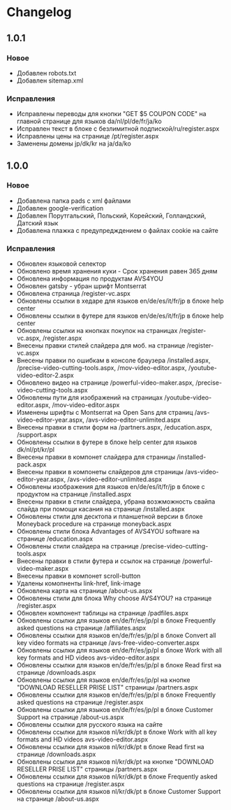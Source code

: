 # Changelog
## 1.0.1

### Новое
* Добавлен robots.txt
* Добавлен sitemap.xml
### Исправления
* Исправлены переводы для кнопки "GET $5 COUPON CODE" на главной странице для языков da/nl/pl/de/fr/ja/ko
* Исправлен текст в блоке с безлимитной подпиской/ru/register.aspx
* Исправлены цены на странице /pt/register.aspx 
* Заменены домены jp/dk/kr на ja/da/ko 

## 1.0.0

### Новое
* Добавлена папка pads с xml файлами
* Добавлен google-verification
* Добавлен Порутгальский, Польский, Корейский, Голландский, Датский язык
* Добавлена плажка с предупредждением о файлах cookie на сайте

### Исправления
* Обновлен языковой селектор
* Обновлено время хранения куки - Срок хранения равен 365 дням
* Обновлена информация по продуктам AVS4YOU
* Обновлен gatsby - убран шрифт Montserrat
* Обновлена страница /register-vc.aspx
* Обновлены ссылки в хедаре для языков en/de/es/it/fr/jp в блоке help center
* Обновлены ссылки в футере для языков en/de/es/it/fr/jp в блоке help center
* Обновлены ссылки на кнопках покупок на страницах /register-vc.aspx, /register.aspx
* Внесены правки стилей слайдера для моб. на странице /register-vc.aspx
* Внесены правки по ошибкам в консоле браузера /installed.aspx, /precise-video-cutting-tools.aspx, /mov-video-editor.aspx, /youtube-video-editor-2.aspx
* Обновлено видео на странице /powerful-video-maker.aspx, /precise-video-cutting-tools.aspx
* Обновлены пути для изображений на страницах /youtube-video-editor.aspx, /mov-video-editor.aspx
* Изменены шрифты с Montserrat на Open Sans для страниц /avs-video-editor-year.aspx, /avs-video-editor-unlimited.aspx
* Внесены правки в стили форм на /partners.aspx, /education.aspx, /support.aspx
* Обновлены ссылки в футере в блоке help center для языков dk/nl/pt/kr/pl
* Внесены правки в компонет слайдера для страницы /installed-pack.aspx
* Внесены правки в компонеты слайдеров для страницы /avs-video-editor-year.aspx, /avs-video-editor-unlimited.aspx
* Обновлены изображения для языков en/de/es/it/fr/jp в блоке с продуктом на странице /installed.aspx
* Внесены правки в стили слайдера, убрана возжможность свайпа слайда при помощи касания на странице /installed.aspx
* Обновлены стили для десктопа и планшетной версии в блоке Moneyback procedure на странице moneyback.aspx
* Обновлены стили блока Advantages of AVS4YOU software на странице /education.aspx
* Обновлены стили слайдера на странице /precise-video-cutting-tools.aspx
* Внесены правки в стили футера и ссылок на странице /powerful-video-maker.aspx
* Внесены правки в компонет scroll-button
* Удалены комопненты link-href, link-image
* Обновлена карта на странице /about-us.aspx
* Обновлены стили для блока Why choose AVS4YOU? на странице /register.aspx
* Обновлен компонент таблицы на странице /padfiles.aspx
* Обновлены ссылки для языков en/de/fr/es/jp/pl в блоке Frequently asked questions на странице /affiliates.aspx
* Обновлены ссылки для языков en/de/fr/es/jp/pl в блоке Сonvert all key video formats на странице /avs-free-video-converter.aspx
* Обновлены ссылки для языков en/de/fr/es/jp/pl в блоке Work with all key formats and HD videos avs-video-editor.aspx
* Обновлены ссылки для языков en/de/fr/es/jp/pl в блоке Read first на странице  /downloads.aspx
* Обновлены ссылки для языков en/de/fr/es/jp/pl на кнопке "DOWNLOAD RESELLER PRISE LIST"  страницы  /partners.aspx 
* Обновлены ссылки для языков en/de/fr/es/jp/pl в блоке Frequently asked questions на странице /register.aspx
* Обновлены ссылки для языков en/de/fr/es/jp/pl в блоке Customer Support на странице /about-us.aspx 
* Обновлены ссылки для русского языка на сайте
* Обновлены ссылки для языков nl/kr/dk/pt в блоке Work with all key formats and HD videos avs-video-editor.aspx
* Обновлены ссылки для языков nl/kr/dk/pt в блоке Read first на странице  /downloads.aspx
* Обновлены ссылки для языков nl/kr/dk/pt на кнопке "DOWNLOAD RESELLER PRISE LIST"  страницы  /partners.aspx 
* Обновлены ссылки для языков nl/kr/dk/pt в блоке Frequently asked questions на странице /register.aspx
* Обновлены ссылки для языков nl/kr/dk/pt в блоке Customer Support на странице /about-us.aspx 
